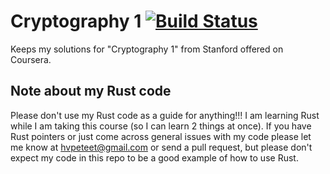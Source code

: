 # Cryptography 1 [![Build Status](https://travis-ci.org/hvpeteet/crypto1.svg?branch=master)](https://travis-ci.org/hvpeteet/crypto1)

Keeps my solutions for "Cryptography 1" from Stanford offered on Coursera.

## Note about my Rust code
Please don't use my Rust code as a guide for anything!!! I am learning Rust while I am taking this course (so I can learn 2 things at once). If you have Rust pointers or just come across general issues with my code please let me know at hvpeteet@gmail.com or send a pull request, but please don't expect my code in this repo to be a good example of how to use Rust.
